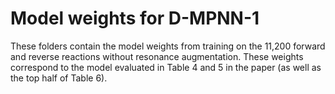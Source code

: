 # Model weights for D-MPNN-1
These folders contain the model weights from training on the 11,200 forward and reverse reactions without resonance augmentation.
These weights correspond to the model evaluated in Table 4 and 5 in the paper (as well as the top half of Table 6).
